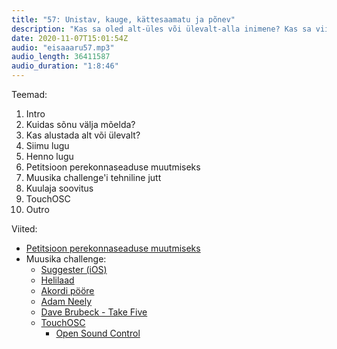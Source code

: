 ```yaml
---
title: "57: Unistav, kauge, kättesaamatu ja põnev"
description: "Kas sa oled alt-üles või ülevalt-alla inimene? Kas sa viitsid kuulata, kuidas me räägime akordide pööramisest? Kas sa tahad kuulda, kuidas Liisa kuulab meie muusika challenge'i tulemusi? Kas sa toetad perekonnaseaduse muutmist? "
date: 2020-11-07T15:01:54Z
audio: "eisaaaru57.mp3"
audio_length: 36411587
audio_duration: "1:8:46"
---
```

Teemad:

  1. Intro
  2. Kuidas sõnu välja mõelda?
  3. Kas alustada alt või ülevalt?
  4. Siimu lugu
  5. Henno lugu
  6. Petitsioon perekonnaseaduse muutmiseks
  7. Muusika challenge'i tehniline jutt
  8. Kuulaja soovitus
  9. TouchOSC
  10. Outro

Viited:

*   [Petitsioon perekonnaseaduse muutmiseks](https://rahvaalgatus.ee/initiatives/842dac27-bdda-45c3-bd95-407452b51c71)
*   Muusika challenge:
    *   [Suggester (iOS)](https://apps.apple.com/us/app/suggester/id504740787)
    *   [Helilaad](https://et.wikipedia.org/wiki/Helilaad)
    *   [Akordi pööre](https://et.wikipedia.org/wiki/Pööre_(muusika))
    *   [Adam Neely](https://www.youtube.com/channel/UCnkp4xDOwqqJD7sSM3xdUiQ)
    *   [Dave Brubeck - Take Five](https://www.google.com/url?sa=t&rct=j&q=&esrc=s&source=video&cd=&cad=rja&uact=8&ved=2ahUKEwjNuKeJ1fDsAhWIy6QKHdvTDDYQtwIwAHoECAAQAg&url=https%3A%2F%2Fwww.youtube.com%2Fwatch%3Fv%3DtT9Eh8wNMkw&usg=AOvVaw0Vbi3IMHvkd6xE3Gi670VZ)
    *   [TouchOSC](https://hexler.net/products/touchosc)
        *   [Open Sound Control](https://en.wikipedia.org/wiki/Open_Sound_Control)
